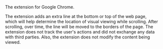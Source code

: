 The extension for Google Chrome.

The extension adds an extra line at the bottom or top of the web page,
which will help determine the location of visual viewing while scrolling.
After scrolling, over time, the line will be moved to the borders of the page.
The extension does not track the user's actions and did not exchange any data with third parties. 
Also, the extension does not modify the content being viewed.